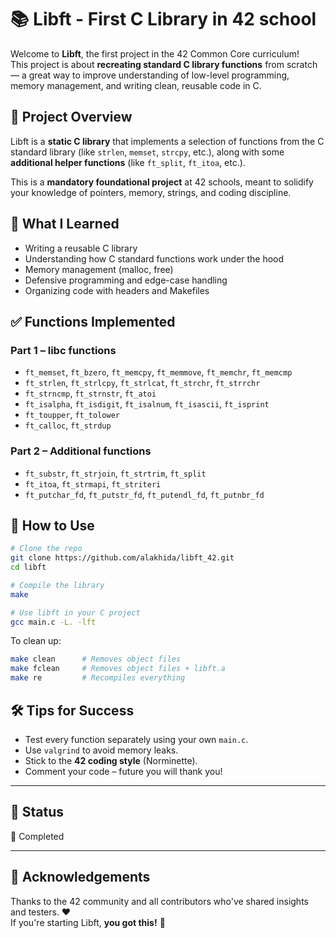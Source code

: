 # 📚 Libft - First C Library in 42 school

Welcome to **Libft**, the first project in the 42 Common Core curriculum!  
This project is about **recreating standard C library functions** from scratch — a great way to improve understanding of low-level programming, memory management, and writing clean, reusable code in C.

## 🚀 Project Overview

Libft is a **static C library** that implements a selection of functions from the C standard library (like `strlen`, `memset`, `strcpy`, etc.), along with some **additional helper functions** (like `ft_split`, `ft_itoa`, etc.).

This is a **mandatory foundational project** at 42 schools, meant to solidify your knowledge of pointers, memory, strings, and coding discipline.

## 🧠 What I Learned

- Writing a reusable C library
- Understanding how C standard functions work under the hood
- Memory management (malloc, free)
- Defensive programming and edge-case handling
- Organizing code with headers and Makefiles

## ✅ Functions Implemented

### Part 1 – libc functions
- `ft_memset`, `ft_bzero`, `ft_memcpy`, `ft_memmove`, `ft_memchr`, `ft_memcmp`
- `ft_strlen`, `ft_strlcpy`, `ft_strlcat`, `ft_strchr`, `ft_strrchr`
- `ft_strncmp`, `ft_strnstr`, `ft_atoi`
- `ft_isalpha`, `ft_isdigit`, `ft_isalnum`, `ft_isascii`, `ft_isprint`
- `ft_toupper`, `ft_tolower`
- `ft_calloc`, `ft_strdup`

### Part 2 – Additional functions
- `ft_substr`, `ft_strjoin`, `ft_strtrim`, `ft_split`
- `ft_itoa`, `ft_strmapi`, `ft_striteri`
- `ft_putchar_fd`, `ft_putstr_fd`, `ft_putendl_fd`, `ft_putnbr_fd`

## 🔧 How to Use

```bash
# Clone the repo
git clone https://github.com/alakhida/libft_42.git
cd libft

# Compile the library
make

# Use libft in your C project
gcc main.c -L. -lft
```

To clean up:
```bash
make clean      # Removes object files
make fclean     # Removes object files + libft.a
make re         # Recompiles everything
```

## 🛠 Tips for Success

- Test every function separately using your own `main.c`.
- Use `valgrind` to avoid memory leaks.
- Stick to the **42 coding style** (Norminette).
- Comment your code – future you will thank you!

---

## 📍 Status
🔳 Completed  


---

## 🤝 Acknowledgements

Thanks to the 42 community and all contributors who've shared insights and testers. ❤️  
If you're starting Libft, **you got this!** 💪
